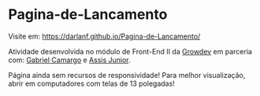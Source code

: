 # Pagina-de-Lancamento

Visite em: https://darlanf.github.io/Pagina-de-Lancamento/

Atividade desenvolvida no módulo de Front-End II da <a href="https://www.growdev.com.br/" target="_blank">Growdev</a> em parceria com: 
<a href="https://github.com/GabrielCamargo92" target="_blank">Gabriel Camargo</a> e 
<a href="https://github.com/AssFerj" target="_blank">Assis Junior</a>.

Página ainda sem recursos de responsividade! 
Para melhor visualização, abrir em computadores com telas de 13 polegadas!
